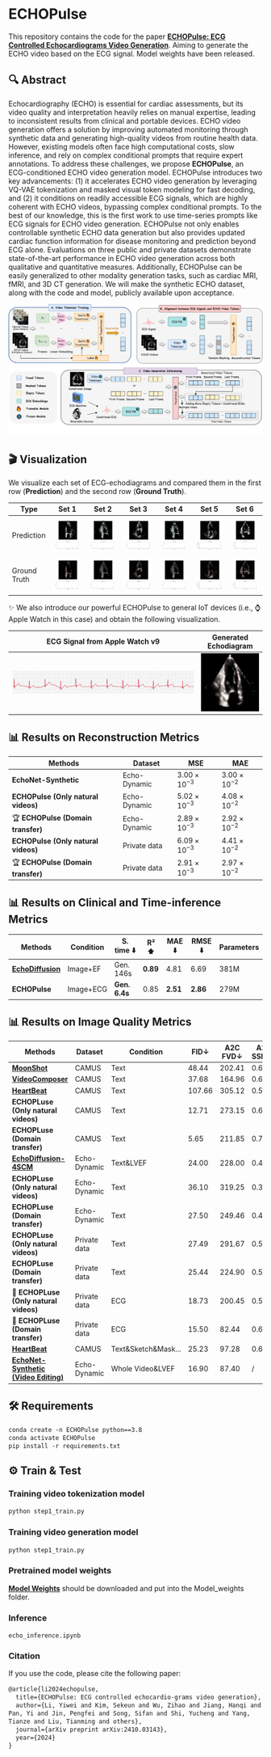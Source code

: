 # ECHOPulse
This repository contains the code for the paper [**ECHOPulse: ECG Controlled Echocardiograms Video Generation**](https://arxiv.org/abs/2410.03143). Aiming to generate the ECHO video based on the ECG signal. Model weights have been released.

## :mag: Abstract

Echocardiography (ECHO) is essential for cardiac assessments, but its video quality and interpretation heavily relies on manual expertise, leading to inconsistent results from clinical and portable devices. ECHO video generation offers a solution by improving automated monitoring through synthetic data and generating high-quality videos from routine health data. However, existing models often face high computational costs, slow inference, and rely on complex conditional prompts that require expert annotations. To address these challenges, we propose **ECHOPulse**, an ECG-conditioned ECHO video generation model. ECHOPulse introduces two key advancements: (1) it accelerates ECHO video generation by leveraging VQ-VAE tokenization and masked visual token modeling for fast decoding, and (2) it conditions on readily accessible ECG signals, which are highly coherent with ECHO videos, bypassing complex conditional prompts. To the best of our knowledge, this is the first work to use time-series prompts like ECG signals for ECHO video generation. ECHOPulse not only enables controllable synthetic ECHO data generation but also provides updated cardiac function information for disease monitoring and prediction beyond ECG alone. Evaluations on three public and private datasets demonstrate state-of-the-art performance in ECHO video generation across both qualitative and quantitative measures. Additionally, ECHOPulse can be easily generalized to other modality generation tasks, such as cardiac MRI, fMRI, and 3D CT generation. We will make the synthetic ECHO dataset, along with the code and model, publicly available upon acceptance.

![Pipeline](./imgs/pipeline.png)

## :clapper: Visualization

We visualize each set of ECG-echodiagrams and compared them in the first row (**Prediction**) and the second row (**Ground Truth**).

| Type          | Set 1                                                        | Set 2                                                        | Set 3                                                        | Set 4                                                                                                                      | Set 5                                                                                                                      | Set 6                                                                                                                      |
| ------------- | ------------------------------------------------------------ | ------------------------------------------------------------ | ------------------------------------------------------------ | -------------------------------------------------------------------------------------------------------------------------- | -------------------------------------------------------------------------------------------------------------------------- | -------------------------------------------------------------------------------------------------------------------------- |
| Prediction    | ![set 1](Examples/Visualization/sample_with_ekg_pred_0.gif)   | ![set 2](Examples/Visualization/sample_with_ekg_pred_7.gif)   | ![set 3](Examples/Visualization/sample_with_ekg_pred_14.gif)  | ![set 4](Examples/Visualization/A2C.USm.1.2.840.114089.1.0.1.2887499449.1641693197.4144.145209_33_66.mp4_pred.gif)          | ![set 5](Examples/Visualization/A2C.USm.1.2.840.114089.1.0.1.2887499449.1644717283.4208.6270_1_29.mp4_pred.gif)            | ![set 6](Examples/Visualization/A4C.USm.1.2.840.114089.1.0.1.2887499449.1641693197.4144.107288_24_47.mp4_pred.gif)         |
| Ground Truth  | ![set 1](Examples/Visualization/sample_with_ekg_0.gif)        | ![set 2](Examples/Visualization/sample_with_ekg_7.gif)        | ![set 3](Examples/Visualization/sample_with_ekg_14.gif)       | ![set 4](Examples/Visualization/A2C.USm.1.2.840.114089.1.0.1.2887499449.1641693197.4144.145209_33_66.mp4.gif)              | ![set 5](Examples/Visualization/A2C.USm.1.2.840.114089.1.0.1.2887499449.1644717283.4208.6270_1_29.mp4.gif)                | ![set 6](Examples/Visualization/A4C.USm.1.2.840.114089.1.0.1.2887499449.1641693197.4144.107288_24_47.mp4.gif)             |


:sparkles: We also introduce our powerful ECHOPulse to general IoT devices (i.e., :watch: Apple Watch in this case) and obtain the following visualization.

| ECG Signal from Apple Watch v9 | Generated Echodiagram |
| --------------------------- | --------------------- 
| ![ECG](Examples/AppleWatch/ecg_page_2.png) | ![Echo](Examples/AppleWatch/applewatch.gif) |

## :bar_chart: Results on Reconstruction Metrics

| Methods                                   | Dataset        | MSE                      | MAE                      |
|-------------------------------------------|----------------|--------------------------|--------------------------|
| **EchoNet-Synthetic**                     | Echo-Dynamic   | $3.00 \times 10^{-3}$     | $3.00 \times 10^{-2}$     |
| **ECHOPulse (Only natural videos)**      | Echo-Dynamic   | $5.02 \times 10^{-3}$     | $4.08 \times 10^{-2}$     |
| :trophy: **ECHOPulse (Domain transfer)**          | Echo-Dynamic   | $2.89 \times 10^{-3}$     | $2.92 \times 10^{-2}$     |
| **ECHOPulse (Only natural videos)**      | Private data   | $6.09 \times 10^{-3}$     | $4.41 \times 10^{-2}$     |
| :trophy: **ECHOPulse (Domain transfer)**          | Private data   | $2.91 \times 10^{-3}$     | $2.97 \times 10^{-2}$     |

## :bar_chart: Results on Clinical and Time-inference Metrics

| **Methods**                           | **Condition**  | **S. time** ⬇️   | **R²** ⬆️         | **MAE** ⬇️        | **RMSE** ⬇️       | **Parameters** |
|---------------------------------------|----------------|------------------|------------------|------------------|------------------|----------------|
| [**EchoDiffusion**](https://link.springer.com/chapter/10.1007/978-3-031-43999-5_14)  | Image+EF       | Gen. 146s        | **0.89**         | 4.81             | 6.69             | 381M           |
| **ECHOPulse**                       | Image+ECG      | **Gen. 6.4s**    | 0.85             | **2.51**         | **2.86**         | 279M           |

## :bar_chart: Results on Image Quality Metrics

| Methods                                           | Dataset           | Condition            | FID↓  | A2C FVD↓ | A2C SSIM↑ | A4C FID↓ | A4C FVD↓ | A4C SSIM↑ |
|---------------------------------------------------|-------------------|----------------------|-------|----------|-----------|----------|----------|-----------|
| [**MoonShot**](https://arxiv.org/abs/2401.01827)                 | CAMUS             | Text                 | 48.44 | 202.41   | 0.63      | 61.57    | 290.08   | 0.62      |
| [**VideoComposer**](https://openreview.net/forum?id=h4r00NGkjR&nesting=2&sort=date-desc)           | CAMUS             | Text                 | 37.68 | 164.96   | 0.60      | 35.04    | 180.32   | 0.61      |
| [**HeartBeat**](https://arxiv.org/abs/2406.14098)   | CAMUS             | Text                 | 107.66| 305.12   | 0.53      | 76.46    | 381.28   | 0.53      |
| **ECHOPLuse (Only natural videos)**               | CAMUS             | Text                 | 12.71 | 273.15   | 0.61      | 15.38    | 336.04   | 0.58      |
| **ECHOPLuse (Domain transfer)**                   | CAMUS             | Text                 | 5.65  | 211.85   | 0.79      | 8.17     | 283.32   | 0.75      |
| [**EchoDiffusion-4SCM**](https://link.springer.com/chapter/10.1007/978-3-031-43999-5_14)     | Echo-Dynamic      | Text&LVEF            | 24.00 | 228.00   | 0.48      | 24.00    | 228.00   | 0.48      |
| **ECHOPLuse (Only natural videos)**               | Echo-Dynamic      | Text                 | 36.10 | 319.25   | 0.39      | 44.21    | 334.95   | 0.35      |
| **ECHOPLuse (Domain transfer)**                   | Echo-Dynamic      | Text                 | 27.50 | 249.46   | 0.46      | 29.83    | 312.31   | 0.41      |
| **ECHOPLuse (Only natural videos)**               | Private data      | Text                 | 27.49 | 291.67   | 0.53      | 34.13    | 374.92   | 0.51      |
| **ECHOPLuse (Domain transfer)**                   | Private data      | Text                 | 25.44 | 224.90   | 0.54      | 31.21    | 334.09   | 0.54      |
| :2nd_place_medal: **ECHOPLuse (Only natural videos)**               | Private data      | ECG                  | 18.73 | 200.45   | 0.56      | 27.37    | 302.89   | 0.55      |
| :1st_place_medal: **ECHOPLuse (Domain transfer)**                   | Private data      | ECG                  | 15.50  | 82.44    | 0.67      | 20.82    | 107.40   | 0.66      |
| [**HeartBeat**](https://arxiv.org/abs/2406.14098)    | CAMUS             | Text&Sketch&Mask...   | 25.23 | 97.28    | 0.66      | 31.99    | 159.36   | 0.65      |
| [**EchoNet-Synthetic (Video Editing)**](https://arxiv.org/abs/2406.00808) | Echo-Dynamic | Whole Video&LVEF | 16.90 | 87.40    |      /     | 16.90    | 87.40    |     /      |



## :hammer_and_wrench: Requirements

```python3
conda create -n ECHOPulse python==3.8
conda activate ECHOPulse
pip install -r requirements.txt
```

## :gear: Train & Test

### Training video tokenization model
```bash
python step1_train.py
```
### Training video generation model
```bash
python step1_train.py
```
### Pretrained model weights
[**Model Weights**](https://huggingface.co/datasets/Levi980623/ECHOTest/tree/main) should be downloaded and put into the Model_weights folder.

### Inference
```python3
echo_inference.ipynb
```
### Citation
If you use the code, please cite the following paper:
```
@article{li2024echopulse,
  title={ECHOPulse: ECG controlled echocardio-grams video generation},
  author={Li, Yiwei and Kim, Sekeun and Wu, Zihao and Jiang, Hanqi and Pan, Yi and Jin, Pengfei and Song, Sifan and Shi, Yucheng and Yang, Tianze and Liu, Tianming and others},
  journal={arXiv preprint arXiv:2410.03143},
  year={2024}
}
```
